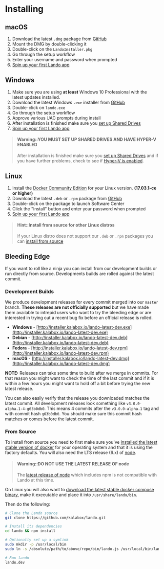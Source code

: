 Installing
==========

macOS
-----

1.  Download the latest `.dmg` package from [GitHub](https://github.com/kalabox/lando/releases)
2.  Mount the DMG by double-clicking it
3.  Double-click on the `LandoInstaller.pkg`
4.  Go through the setup workflow
5.  Enter your username and password when prompted
6.  [Spin up your first Lando app](./../tutorials/basics.md)

Windows
-------

1.  Make sure you are using **at least** Windows 10 Professional with the latest updates installed.
2.  Download the latest Windows `.exe` installer from [GitHub](https://github.com/kalabox/lando/releases)
3.  Double-click on `lando.exe`
4.  Go through the setup workflow
5.  Approve various UAC prompts during install
6.  After installation is finished make sure you [set up Shared Drives](https://docs.docker.com/docker-for-windows/#shared-drives)
7.  [Spin up your first Lando app](./../tutorials/basics.md)

> #### Warning::YOU MUST SET UP SHARED DRIVES AND HAVE HYPER-V ENABLED
>
> After installation is finished make sure you [set up Shared Drives](https://docs.docker.com/docker-for-windows/#/shared-drives) and if you have further problems, check to see if [Hyper-V is enabled](https://msdn.microsoft.com/en-us/virtualization/hyperv_on_windows/quick_start/walkthrough_install).

Linux
-----

1.  Install the [Docker Community Edition](https://docs.docker.com/engine/installation/) for your Linux version. **(17.03.1-ce or higher)**
2.  Download the latest `.deb` or `.rpm` package from [GitHub](https://github.com/kalabox/lando/releases)
3.  Double-click on the package to launch Software Center
4.  Click the "Install" button and enter your password when prompted
5.  [Spin up your first Lando app](./../tutorials/basics.md)

> #### Hint::Install from source for other Linux distros
>
> If your Linux distro does not support our `.deb` or `.rpm` packages you can [install from source](#from-source)


Bleeding Edge
-------------

If you want to roll like a ninja you can install from our development builds or run directly from source. Developments builds are rolled against the latest commit.

### Development Builds

We produce development releases for every commit merged into our `master` branch. **These releases are not officially supported** but we have made them available to intrepid users who want to try the bleeding edge or are interested in trying out a recent bug fix before an official release is rolled.

*   **Windows** - [http://installer.kalabox.io/lando-latest-dev.exe](http://installer.kalabox.io/lando-latest-dev.exe)
*   **Debian** - [http://installer.kalabox.io/lando-latest-dev.deb](http://installer.kalabox.io/lando-latest-dev.deb)
*   **Fedora** - [http://installer.kalabox.io/lando-latest-dev.rpm](http://installer.kalabox.io/lando-latest-dev.rpm)
*   **macOS** - [http://installer.kalabox.io/lando-latest-dev.dmg](http://installer.kalabox.io/lando-latest-dev.dmg)

**NOTE:** Releases can take some time to build after we merge in commits. For that reason you might want to check the time of the last commit and if it is within a few hours you might want to hold off a bit before trying the new latest release.

You can also easily verify that the release you downloaded matches the latest commit. All development releases look something like `v3.0.0-alpha.1-4-g63b0db0`. This means 4 commits after the `v3.0.0-alpha.1` tag and with commit hash `g63b0db0`. You should make sure this commit hash matches or comes before the latest commit.

### From Source

To install from source you need to first make sure you've [installed the latest stable version of docker](https://docs.docker.com/engine/installation/) for your operating system and that it is using the factory defaults. You will also need the LTS release (6.x) of [node](https://nodejs.org/en/download/).

> #### Warning::DO NOT USE THE LATEST RELEASE OF node
>
> The [latest release of node](https://nodejs.org/en/download/current/) which includes npm is not compatible with Lando at this time.

On Linux you will also want to [download the latest stable docker compose binary](https://github.com/docker/compose/releases), make it executable and place it into `/usr/share/lando/bin`.

Then do the following:

```bash
# Clone the Lando source
git clone https://github.com/kalabox/lando.git

# Install its dependencies
cd lando && npm install

# Optionally set up a symlink
sudo mkdir -p /usr/local/bin
sudo ln -s /absolute/path/to/above/repo/bin/lando.js /usr/local/bin/lando.dev

# Run lando
lando.dev
```
